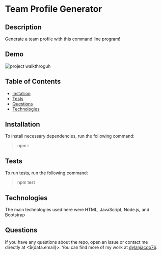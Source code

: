 # Team Profile Generator

## Description
Generate a team profile with this command line program!

## Demo
![project walkthroguh](./assets/images/Untitled_%20Feb%2010%2C%202023%201_34%20PM.gif)

## Table of Contents
* [Installion](#installation)
* [Tests](#tests)
* [Questions](#questions)
* [Technologies](#technologies)


## Installation
To install necessary dependencies, run the following command:
> npm i

## Tests
To run tests, run the following command:
> npm test

## Technologies
The main technologies used here were HTML, JavaScript, Node.js, and Bootstrap


## Questions
If you have any questions about the repo, open an issue or contact me directly at <${data.email}>. You can find more of my work at [dylanjacob76](https://github.com/dylanjacob76).